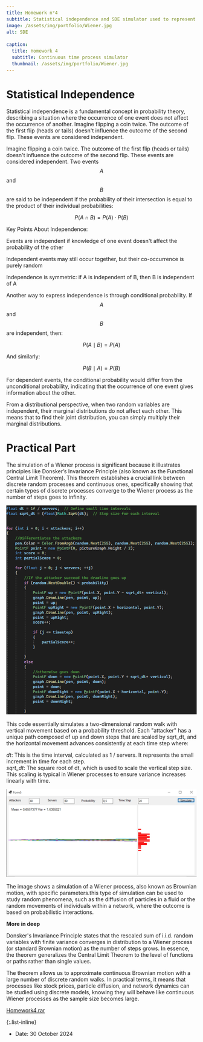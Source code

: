 ```yaml
---
title: Homework n°4
subtitle: Statistical independence and SDE simulator used to represent the scaling limit of the random Walk
image: /assets/img/portfolio/Wiener.jpg
alt: SDE

caption:
  title: Homework 4
  subtitle: Continuous time process simulator
  thumbnail: /assets/img/portfolio/Wiener.jpg
---
```


# **Statistical Independence**

Statistical independence is a fundamental concept in probability theory, describing a situation where the occurrence of one event does not affect the occurrence of another. Imagine flipping a coin twice. The outcome of the first flip (heads or tails) doesn't influence the outcome of the second flip. These events are considered independent. 

Imagine flipping a coin twice. The outcome of the first flip (heads or tails) doesn't influence the outcome of the second flip. These events are considered independent. Two events $$A$$ and $$B$$ are said to be independent if the probability of their intersection is equal to the product of their individual probabilities:

$$P(A \cap B) = P(A) \cdot P(B)$$

Key Points About Independence:

Events are independent if knowledge of one event doesn't affect the probability of the other

Independent events may still occur together, but their co-occurrence is purely random

Independence is symmetric: if A is independent of B, then B is independent of A


Another way to express independence is through conditional probability. If $$A$$ and $$B$$ are independent, then:

$$P(A \mid B) = P(A)$$

And similarly:

$$P(B \mid A) = P(B)$$

For dependent events, the conditional probability would differ from the unconditional probability, indicating that the occurrence of one event gives information about the other.

From a distributional perspective, when two random variables are independent, their marginal distributions do not affect each other. This means that to find their joint distribution, you can simply multiply their marginal distributions.

# **Practical Part**

The simulation of a Wiener process is significant because it illustrates principles like Donsker’s Invariance Principle (also known as the Functional Central Limit Theorem). This theorem establishes a crucial link between discrete random processes and continuous ones, specifically showing that certain types of discrete processes converge to the Wiener process as the number of steps goes to infinity.


![Wiener Process Code](/assets/img/portfolio/wienercode.jpg)

This code essentially simulates a two-dimensional random walk with vertical movement based on a probability threshold. Each "attacker" has a unique path composed of up and down steps that are scaled by sqrt_dt, and the horizontal movement advances consistently at each time step where:

*dt*: This is the time interval, calculated as 1 / servers. It represents the small increment in time for each step.  
*sqrt_dt*: The square root of dt, which is used to scale the vertical step size. This scaling is typical in Wiener processes to ensure variance increases linearly with time.

![Wiener Process](/assets/img/portfolio/Wiener7.jpg)

The image shows a simulation of a Wiener process, also known as Brownian motion, with specific parameters.this type of simulation can be used to study random phenomena, such as the diffusion of particles in a fluid or the random movements of individuals within a network, where the outcome is based on probabilistic interactions.


**More in deep**

Donsker's Invariance Principle states that the rescaled sum of i.i.d. random variables with finite variance converges in distribution to a Wiener process (or standard Brownian motion) as the number of steps grows. In essence, the theorem generalizes the Central Limit Theorem to the level of functions or paths rather than single values.

The theorem allows us to approximate continuous Brownian motion with a large number of discrete random walks. In practical terms, it means that processes like stock prices, particle diffusion, and network dynamics can be studied using discrete models, knowing they will behave like continuous Wiener processes as the sample size becomes large.

[Homework4.rar](https://github.com/GabrielePapalino/statistics/raw/refs/heads/main/Homework%204.rar)

{:.list-inline}

- Date: 30 October 2024
